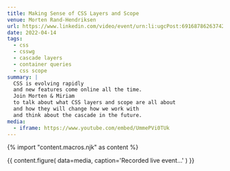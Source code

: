 ```yaml
---
title: Making Sense of CSS Layers and Scope
venue: Morten Rand-Hendriksen
url: https://www.linkedin.com/video/event/urn:li:ugcPost:6916878626374258688/
date: 2022-04-14
tags:
  - css
  - csswg
  - cascade layers
  - container queries
  - css scope
summary: |
  CSS is evolving rapidly
  and new features come online all the time.
  Join Morten & Miriam
  to talk about what CSS layers and scope are all about
  and how they will change how we work with
  and think about the cascade in the future.
media:
  - iframe: https://www.youtube.com/embed/UmmePVi0TUk
---
```


{% import "content.macros.njk" as content %}

{{ content.figure(
  data=media,
  caption='Recorded live event…'
) }}
